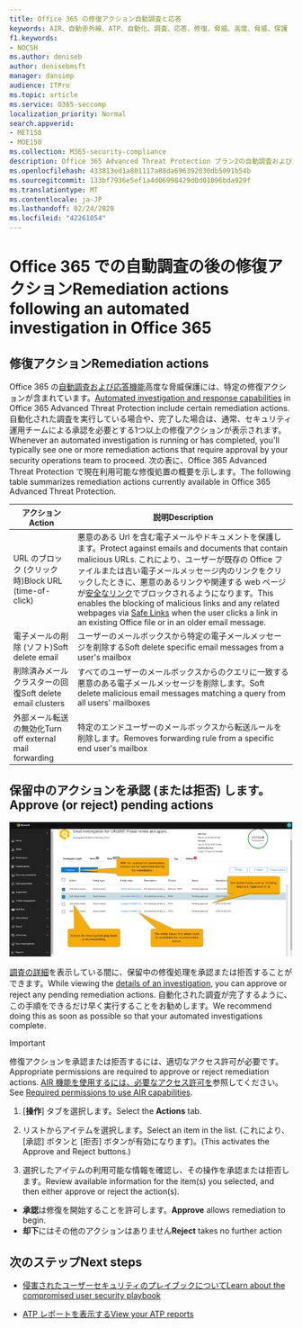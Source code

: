 ```yaml
---
title: Office 365 の修復アクション自動調査と応答
keywords: AIR、自動赤外線、ATP、自動化、調査、応答、修復、脅威、高度、脅威、保護
f1.keywords:
- NOCSH
ms.author: deniseb
author: denisebmsft
manager: dansimp
audience: ITPro
ms.topic: article
ms.service: O365-seccomp
localization_priority: Normal
search.appverid:
- MET150
- MOE150
ms.collection: M365-security-compliance
description: Office 365 Advanced Threat Protection プラン2の自動調査および応答機能の修復アクションについて説明します。
ms.openlocfilehash: 433813ed1a801117a88da696392030db5091b54b
ms.sourcegitcommit: 133bf7936e5ef1a4d06998429d0d01096bda929f
ms.translationtype: MT
ms.contentlocale: ja-JP
ms.lasthandoff: 02/24/2020
ms.locfileid: "42261054"
---
```

# <a name="remediation-actions-following-an-automated-investigation-in-office-365"></a><span data-ttu-id="52407-104">Office 365 での自動調査の後の修復アクション</span><span class="sxs-lookup"><span data-stu-id="52407-104">Remediation actions following an automated investigation in Office 365</span></span>

## <a name="remediation-actions"></a><span data-ttu-id="52407-105">修復アクション</span><span class="sxs-lookup"><span data-stu-id="52407-105">Remediation actions</span></span>

<span data-ttu-id="52407-106">Office 365 の[自動調査および応答機能](https://docs.microsoft.com/microsoft-365/security/office-365-security/office-365-air)高度な脅威保護には、特定の修復アクションが含まれています。</span><span class="sxs-lookup"><span data-stu-id="52407-106">[Automated investigation and response capabilities](https://docs.microsoft.com/microsoft-365/security/office-365-security/office-365-air) in Office 365 Advanced Threat Protection include certain remediation actions.</span></span> <span data-ttu-id="52407-107">自動化された調査を実行している場合や、完了した場合は、通常、セキュリティ運用チームによる承認を必要とする1つ以上の修復アクションが表示されます。</span><span class="sxs-lookup"><span data-stu-id="52407-107">Whenever an automated investigation is running or has completed, you'll typically see one or more remediation actions that require approval by your security operations team to proceed.</span></span> <span data-ttu-id="52407-108">次の表に、Office 365 Advanced Threat Protection で現在利用可能な修復処置の概要を示します。</span><span class="sxs-lookup"><span data-stu-id="52407-108">The following table summarizes remediation actions currently available in Office 365 Advanced Threat Protection.</span></span> 

|<span data-ttu-id="52407-109">アクション</span><span class="sxs-lookup"><span data-stu-id="52407-109">Action</span></span> | <span data-ttu-id="52407-110">説明</span><span class="sxs-lookup"><span data-stu-id="52407-110">Description</span></span> |
|-----|-----|
|<span data-ttu-id="52407-111">URL のブロック (クリック時)</span><span class="sxs-lookup"><span data-stu-id="52407-111">Block URL (time-of-click)</span></span> |<span data-ttu-id="52407-112">悪意のある Url を含む電子メールやドキュメントを保護します。</span><span class="sxs-lookup"><span data-stu-id="52407-112">Protect against emails and documents that contain malicious URLs.</span></span> <span data-ttu-id="52407-113">これにより、ユーザーが既存の Office ファイルまたは古い電子メールメッセージ内のリンクをクリックしたときに、悪意のあるリンクや関連する web ページが[安全なリンク](https://docs.microsoft.com/microsoft-365/security/office-365-security/atp-safe-links)でブロックされるようになります。</span><span class="sxs-lookup"><span data-stu-id="52407-113">This enables the blocking of malicious links and any related webpages via [Safe Links](https://docs.microsoft.com/microsoft-365/security/office-365-security/atp-safe-links) when the user clicks a link in an existing Office file or in an older email message.</span></span> |
|<span data-ttu-id="52407-114">電子メールの削除 (ソフト)</span><span class="sxs-lookup"><span data-stu-id="52407-114">Soft delete email</span></span>  |<span data-ttu-id="52407-115">ユーザーのメールボックスから特定の電子メールメッセージを削除する</span><span class="sxs-lookup"><span data-stu-id="52407-115">Soft delete specific email messages from a user's mailbox</span></span>|
|<span data-ttu-id="52407-116">削除済みメールクラスターの回復</span><span class="sxs-lookup"><span data-stu-id="52407-116">Soft delete email clusters</span></span>  |<span data-ttu-id="52407-117">すべてのユーザーのメールボックスからのクエリに一致する悪意のある電子メールメッセージを削除します。</span><span class="sxs-lookup"><span data-stu-id="52407-117">Soft delete malicious email messages matching a query from all users' mailboxes</span></span>|
|<span data-ttu-id="52407-118">外部メール転送の無効化</span><span class="sxs-lookup"><span data-stu-id="52407-118">Turn off external mail forwarding</span></span> |<span data-ttu-id="52407-119">特定のエンドユーザーのメールボックスから転送ルールを削除します。</span><span class="sxs-lookup"><span data-stu-id="52407-119">Removes forwarding rule from a specific end user's mailbox</span></span>|

## <a name="approve-or-reject-pending-actions"></a><span data-ttu-id="52407-120">保留中のアクションを承認 (または拒否) します。</span><span class="sxs-lookup"><span data-stu-id="52407-120">Approve (or reject) pending actions</span></span>

![AIR の調査処理 ページ](../../media/air-investigationactionspage.png)

<span data-ttu-id="52407-122">[調査の詳細](air-view-investigation-results.md)を表示している間に、保留中の修復処理を承認または拒否することができます。</span><span class="sxs-lookup"><span data-stu-id="52407-122">While viewing the [details of an investigation](air-view-investigation-results.md), you can approve or reject any pending remediation actions.</span></span> <span data-ttu-id="52407-123">自動化された調査が完了するように、この手順をできるだけ早く実行することをお勧めします。</span><span class="sxs-lookup"><span data-stu-id="52407-123">We recommend doing this as soon as possible so that your automated investigations complete.</span></span>

> [!IMPORTANT]
> <span data-ttu-id="52407-124">修復アクションを承認または拒否するには、適切なアクセス許可が必要です。</span><span class="sxs-lookup"><span data-stu-id="52407-124">Appropriate permissions are required to approve or reject remediation actions.</span></span> <span data-ttu-id="52407-125">[AIR 機能を使用するには、必要なアクセス許可を](office-365-air.md#required-permissions-to-use-air-capabilities)参照してください。</span><span class="sxs-lookup"><span data-stu-id="52407-125">See [Required permissions to use AIR capabilities](office-365-air.md#required-permissions-to-use-air-capabilities).</span></span>

1. <span data-ttu-id="52407-126">[**操作**] タブを選択します。</span><span class="sxs-lookup"><span data-stu-id="52407-126">Select the **Actions** tab.</span></span>

2. <span data-ttu-id="52407-127">リストからアイテムを選択します。</span><span class="sxs-lookup"><span data-stu-id="52407-127">Select an item in the list.</span></span> <span data-ttu-id="52407-128">(これにより、[承認] ボタンと [拒否] ボタンが有効になります)。</span><span class="sxs-lookup"><span data-stu-id="52407-128">(This activates the Approve and Reject buttons.)</span></span>

3. <span data-ttu-id="52407-129">選択したアイテムの利用可能な情報を確認し、その操作を承認または拒否します。</span><span class="sxs-lookup"><span data-stu-id="52407-129">Review available information for the item(s) you selected, and then either approve or reject the action(s).</span></span> 
 - <span data-ttu-id="52407-130">**承認**は修復を開始することを許可します。</span><span class="sxs-lookup"><span data-stu-id="52407-130">**Approve** allows remediation to begin.</span></span>
 - <span data-ttu-id="52407-131">**却下**にはその他のアクションはありません</span><span class="sxs-lookup"><span data-stu-id="52407-131">**Reject** takes no further action</span></span>

## <a name="next-steps"></a><span data-ttu-id="52407-132">次のステップ</span><span class="sxs-lookup"><span data-stu-id="52407-132">Next steps</span></span>

- [<span data-ttu-id="52407-133">侵害されたユーザーセキュリティのプレイブックについて</span><span class="sxs-lookup"><span data-stu-id="52407-133">Learn about the compromised user security playbook</span></span>](https://docs.microsoft.com/microsoft-365/security/office-365-security/address-compromised-users-quickly)

- [<span data-ttu-id="52407-134">ATP レポートを表示する</span><span class="sxs-lookup"><span data-stu-id="52407-134">View your ATP reports</span></span>](https://docs.microsoft.com/microsoft-365/security/office-365-security/view-reports-for-atp)